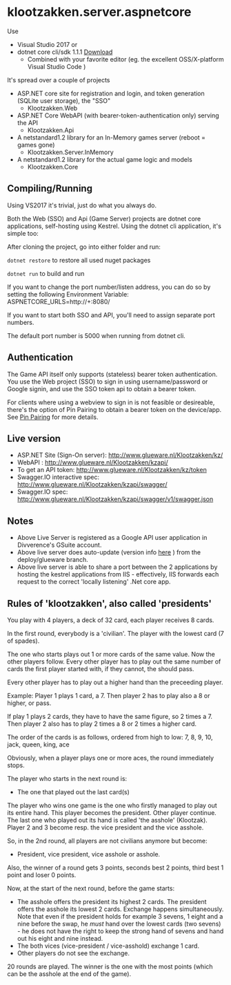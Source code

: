 # klootzakken.server.aspnetcore
Use 
* Visual Studio 2017
or
* dotnet core cli/sdk 1.1.1 [Download](https://github.com/dotnet/core/blob/master/release-notes/download-archives/1.1.1-download.md)
  * Combined with your favorite editor (eg. the excellent OSS/X-platform Visual Studio Code ) 

It's spread over a couple of projects
* ASP.NET core site for registration and login, and token generation (SQLite user storage), the "SSO"
  * Klootzakken.Web
* ASP.NET Core WebAPI (with bearer-token-authentication only) serving the API
  * Klootzakken.Api
* A netstandard1.2 library for an In-Memory games server (reboot = games gone)
  * Klootzakken.Server.InMemory
* A netstandard1.2 library for the actual game logic and models
  * Klootzakken.Core
  
## Compiling/Running
Using VS2017 it's trivial, just do what you always do.

Both the Web (SSO) and Api (Game Server) projects are dotnet core applications, self-hosting using Kestrel.
Using the dotnet cli application, it's simple too:

After cloning the project, go into either folder and run:

`dotnet restore` to restore all used nuget packages

`dotnet run` to build and run

If you want to change the port number/listen address, you can do so by setting the following Environment Variable:
ASPNETCORE_URLS=http://+:8080/

If you want to start both SSO and API, you'll need to assign separate port numbers.

The default port number is 5000 when running from dotnet cli.

## Authentication
The Game API itself only supports (stateless) bearer token authentication.
You use the Web project (SSO) to sign in using username/password or Google signin, and use the SSO token api to obtain a bearer token.

For clients where using a webview to sign in is not feasible or desireable, there's the option of Pin Pairing to obtain a bearer token on the device/app.
See [Pin Pairing](PinPairing.md) for more details.

## Live version
* ASP.NET Site (Sign-On server): <http://www.glueware.nl/Klootzakken/kz/>
* WebAPI : <http://www.glueware.nl/Klootzakken/kzapi/>
* To get an API token: <http://www.glueware.nl/Klootzakken/kz/token>
* Swagger.IO interactive spec: <http://www.glueware.nl/Klootzakken/kzapi/swagger/>
* Swagger.IO spec: <http://www.glueware.nl/Klootzakken/kzapi/swagger/v1/swagger.json>

## Notes
* Above Live Server is registered as a Google API user application in Divverence's GSuite account.
* Above live server does auto-update (version info [here](http://www.glueware.nl/Klootzakken/kz/version.html) ) from the deploy/glueware branch.
* Above live server is able to share a port between the 2 applications by hosting the kestrel applications from IIS - effectively, IIS forwards each request to the correct 'locally listening' .Net core app.

## Rules of 'klootzakken', also called 'presidents'
You play with 4 players, a deck of 32 card, each player receives 8 cards.

In the first round, everybody is a 'civilian'. The player with the lowest card (7 of spades).

The one who starts plays out 1 or more cards of the same value. Now the other players follow.
Every other player has to play out the same number of cards the first player started with, if they cannot, the should pass.

Every other player has to play out a higher hand than the preceeding player.

Example:
Player 1 plays 1 card, a 7.
Then player 2 has to play also a 8 or higher, or pass.

If play 1 plays 2 cards, they have to have the same figure, so 2 times a 7.
Then player 2 also has to play 2 times a 8 or 2 times a higher card.

The order of the cards is as follows, ordered from high to low:
7, 8, 9, 10, jack, queen, king, ace

Obviously, when a player plays one or more aces, the round immediately stops.

The player who starts in the next round is:
- The one that played out the last card(s)

The player who wins one game is the one who firstly managed to play out its entire hand. This player becomes the president. Other player continue. The last one who played out its hand is called 'the asshole' (Klootzak). Player 2 and 3 become resp. the vice president and the vice asshole.

So, in the 2nd round, all players are not civilians anymore but become:
- President, vice president, vice asshole or asshole.

Also, the winner of a round gets 3 points, seconds best 2 points, third best 1 point and loser 0 points.

Now, at the start of the next round, before the game starts:
- The asshole offers the president its highest 2 cards. The president offers the asshole its lowest 2 cards. Exchange happens simultaneously. Note that even if the president holds for example 3 sevens, 1 eight and a nine before the swap, he *must* hand over the lowest cards (two sevens) - he does not have the right to keep the strong hand of sevens and hand out his eight and nine instead.
- The both vices (vice-president / vice-asshold) exchange 1 card.
- Other players do not see the exchange.

20 rounds are played. The winner is the one with the most points (which can be the asshole at the end of the game).
